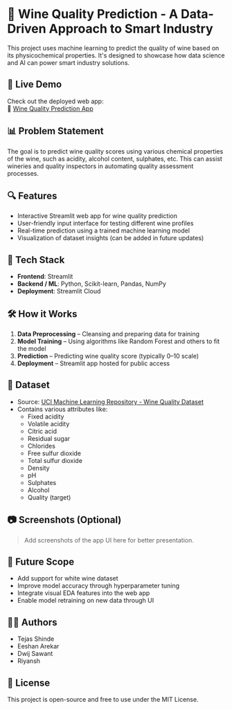 # 🍷 Wine Quality Prediction - A Data-Driven Approach to Smart Industry

This project uses machine learning to predict the quality of wine based on its physicochemical properties. It's designed to showcase how data science and AI can power smart industry solutions.

## 🚀 Live Demo
Check out the deployed web app:  
🔗 [Wine Quality Prediction App](https://winequality-tejas-shinde.streamlit.app)

## 📊 Problem Statement
The goal is to predict wine quality scores using various chemical properties of the wine, such as acidity, alcohol content, sulphates, etc. This can assist wineries and quality inspectors in automating quality assessment processes.

## 🔍 Features
- Interactive Streamlit web app for wine quality prediction  
- User-friendly input interface for testing different wine profiles  
- Real-time prediction using a trained machine learning model  
- Visualization of dataset insights (can be added in future updates)

## 🧪 Tech Stack
- **Frontend**: Streamlit  
- **Backend / ML**: Python, Scikit-learn, Pandas, NumPy  
- **Deployment**: Streamlit Cloud

## 🛠️ How it Works
1. **Data Preprocessing** – Cleansing and preparing data for training  
2. **Model Training** – Using algorithms like Random Forest and others to fit the model  
3. **Prediction** – Predicting wine quality score (typically 0–10 scale)  
4. **Deployment** – Streamlit app hosted for public access

## 📁 Dataset
- Source: [UCI Machine Learning Repository - Wine Quality Dataset](https://archive.ics.uci.edu/ml/datasets/wine+quality)
- Contains various attributes like:
  - Fixed acidity
  - Volatile acidity
  - Citric acid
  - Residual sugar
  - Chlorides
  - Free sulfur dioxide
  - Total sulfur dioxide
  - Density
  - pH
  - Sulphates
  - Alcohol
  - Quality (target)

## 📷 Screenshots (Optional)
> Add screenshots of the app UI here for better presentation.

## 🧠 Future Scope
- Add support for white wine dataset  
- Improve model accuracy through hyperparameter tuning  
- Integrate visual EDA features into the web app  
- Enable model retraining on new data through UI

## 👨‍💻 Authors
- Tejas Shinde  
- Eeshan Arekar 
- Dwij Sawant
- Riyansh

## 📜 License
This project is open-source and free to use under the MIT License.

